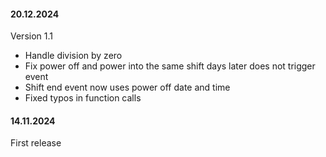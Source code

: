 #### 20.12.2024

Version 1.1

* Handle division by zero
* Fix power off and power into the same shift days later does not trigger event
* Shift end event now uses power off date and time
* Fixed typos in function calls

#### 14.11.2024

First release
